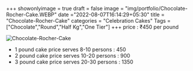 +++
showonlyimage = true
draft = false
image = "img/portfolio/Chocolate-Rocher-Cake.WEBP"
date ="2022-08-07T16:14:29+05:30"
title = "Chocolate-Rocher-Cake"
categories = "Celebration Cakes"
Tags = ["Chocolate","Round","Half Kg","One Tier"]
+++
price : ₹450 per pound
<!--more-->
![Chocolate-Rocher-Cake](/img/portfolio/Chocolate-Rocher-Cake.WEBP)
* 1 pound cake price serves 8-10 persons : 450
* 2 pound cake price serves 10-20 persons : 900
* 3 pound cake price serves 20-30 persons : 1350
